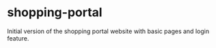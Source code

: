 # shopping-portal
Initial version of the shopping portal website with basic pages and login feature.
